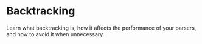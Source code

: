 #  Backtracking

Learn what backtracking is, how it affects the performance of your parsers, and how to avoid it when unnecessary.
